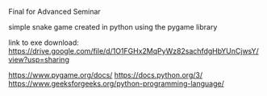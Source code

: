 Final for Advanced Seminar

simple snake game created in python using the pygame library

link to exe download: https://drive.google.com/file/d/1O1FGHx2MqPyWz82sachfdgHbYUnCjwsY/view?usp=sharing

https://www.pygame.org/docs/
https://docs.python.org/3/
https://www.geeksforgeeks.org/python-programming-language/ 
